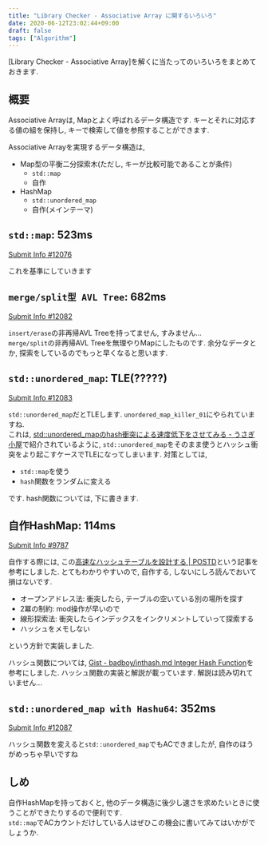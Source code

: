 ```yaml
---
title: "Library Checker - Associative Array に関するいろいろ"
date: 2020-06-12T23:02:44+09:00
draft: false
tags: ["Algorithm"]
---
```


[Library Checker - Associative Array]を解くに当たってのいろいろをまとめておきます.

## 概要

Associative Arrayは, Mapとよく呼ばれるデータ構造です. キーとそれに対応する値の組を保持し, キーで検索して値を参照することができます.

Associative Arrayを実現するデータ構造は,

- Map型の平衡二分探索木(ただし, キーが比較可能であることが条件)
  - `std::map`
  - 自作
- HashMap
  - `std::unordered_map`
  - 自作(メインテーマ)


## `std::map`: 523ms

[Submit Info #12076](https://judge.yosupo.jp/submission/12076)

これを基準にしていきます

## `merge/split型 AVL Tree`: 682ms

[Submit Info #12082](https://judge.yosupo.jp/submission/12082)

`insert/erase`の非再帰AVL Treeを持ってません, すみません...  
`merge/split`の非再帰AVL Treeを無理やりMapにしたものです. 余分なデータとか, 探索をしているのでもっと早くなると思います.

## `std::unordered_map`: TLE(?????)

[Submit Info #12083](https://judge.yosupo.jp/submission/12083)

`std::unordered_map`だとTLEします. `unordered_map_killer_01`にやられていますね.  
これは, [std::unordered_mapのhash衝突による速度低下をさせてみる - うさぎ小屋](https://kimiyuki.net/blog/2017/03/08/unordered-map-hash-collision/)で紹介されているように, `std::unordered_map`をそのまま使うとハッシュ衝突をより起こすケースでTLEになってしまいます. 対策としては,

- `std::map`を使う
- `hash`関数をランダムに変える

です. hash関数については, 下に書きます.

## 自作HashMap: 114ms

[Submit Info #9787](https://judge.yosupo.jp/submission/9787)

自作する際には, この[高速なハッシュテーブルを設計する | POSTD](https://postd.cc/designing-a-fast-hash-table/)という記事を参考にしました. とてもわかりやすいので, 自作する, しないにしろ読んでおいて損はないです.

- オープンアドレス法: 衝突したら, テーブルの空いている別の場所を探す
- 2冪の制約: mod操作が早いので
- 線形探索法: 衝突したらインデックスをインクリメントしていって探索する
- ハッシュをメモしない

という方針で実装しました. 

ハッシュ関数については, [Gist - badboy/inthash.md Integer Hash Function](https://gist.github.com/badboy/6267743)を参考にしました. ハッシュ関数の実装と解説が載っています. 解説は読み切れていません...

## `std::unordered_map with Hashu64`: 352ms

[Submit Info #12087](https://judge.yosupo.jp/submission/12087)

ハッシュ関数を変えると`std::unordered_map`でもACできましたが, 自作のほうがめっちゃ早いですね

## しめ

自作HashMapを持っておくと, 他のデータ構造に後少し速さを求めたいときに使うことができたりするので便利です.  
`std::map`でACカウントだけしている人はぜひこの機会に書いてみてはいかがでしょうか.
